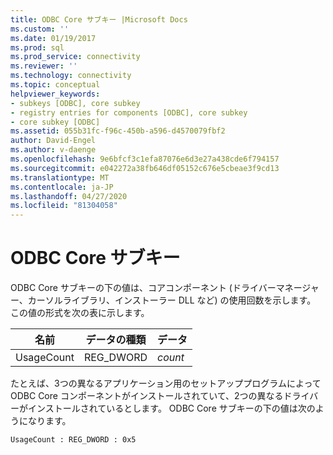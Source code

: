 ```yaml
---
title: ODBC Core サブキー |Microsoft Docs
ms.custom: ''
ms.date: 01/19/2017
ms.prod: sql
ms.prod_service: connectivity
ms.reviewer: ''
ms.technology: connectivity
ms.topic: conceptual
helpviewer_keywords:
- subkeys [ODBC], core subkey
- registry entries for components [ODBC], core subkey
- core subkey [ODBC]
ms.assetid: 055b31fc-f96c-450b-a596-d4570079fbf2
author: David-Engel
ms.author: v-daenge
ms.openlocfilehash: 9e6bfcf3c1efa87076e6d3e27a438cde6f794157
ms.sourcegitcommit: e042272a38fb646df05152c676e5cbeae3f9cd13
ms.translationtype: MT
ms.contentlocale: ja-JP
ms.lasthandoff: 04/27/2020
ms.locfileid: "81304058"
---
```

# <a name="odbc-core-subkey"></a>ODBC Core サブキー
ODBC Core サブキーの下の値は、コアコンポーネント (ドライバーマネージャー、カーソルライブラリ、インストーラー DLL など) の使用回数を示します。 この値の形式を次の表に示します。  
  
|名前|データの種類|データ|  
|----------|---------------|----------|  
|UsageCount|REG_DWORD|*count*|  
  
 たとえば、3つの異なるアプリケーション用のセットアッププログラムによって ODBC Core コンポーネントがインストールされていて、2つの異なるドライバーがインストールされているとします。 ODBC Core サブキーの下の値は次のようになります。  
  
```  
UsageCount : REG_DWORD : 0x5  
```
